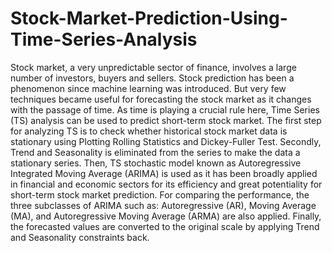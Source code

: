 # Stock-Market-Prediction-Using-Time-Series-Analysis
Stock market, a very unpredictable sector of finance, involves a large number of investors, buyers and sellers. Stock prediction has been a phenomenon since machine learning was introduced. But very few techniques became useful for forecasting the stock market as it changes with the passage of time. As time is playing a crucial rule here, Time Series (TS) analysis can be used to predict short-term stock market. The first step for analyzing TS is to check whether historical stock market data is stationary using Plotting Rolling Statistics and Dickey-Fuller Test. Secondly, Trend and Seasonality is eliminated from the series to make the data a stationary series. Then, TS stochastic model known as Autoregressive Integrated Moving Average (ARIMA) is used as it has been broadly applied in financial and economic sectors for its efficiency and great potentiality for short-term stock market prediction. For comparing the performance, the three subclasses of ARIMA such as: Autoregressive (AR), Moving Average (MA), and Autoregressive Moving Average (ARMA) are also applied. Finally, the forecasted values are converted to the original scale by applying Trend and Seasonality constraints back.
